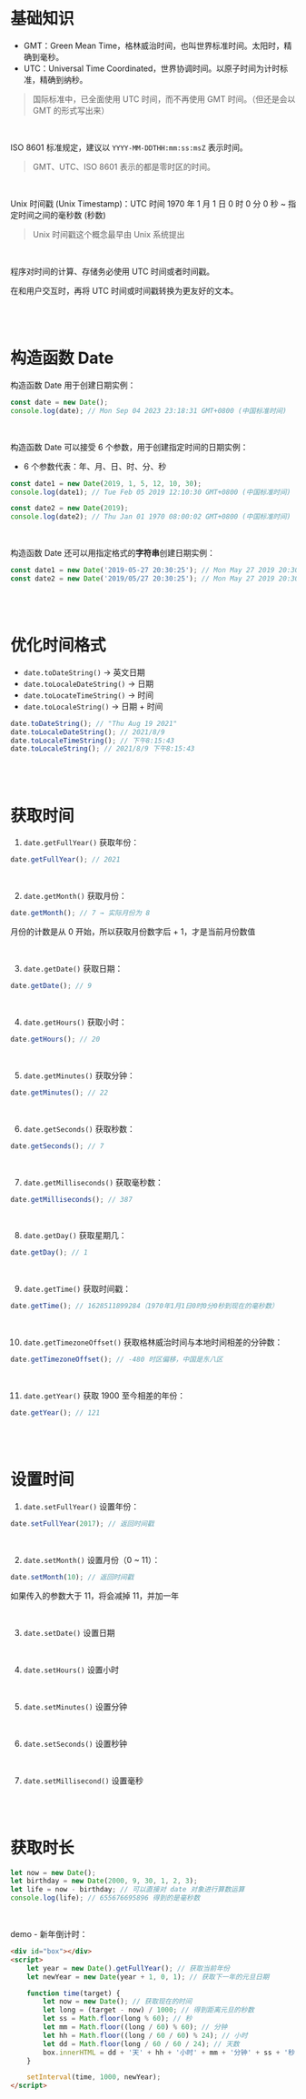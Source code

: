 # 基础知识

-   GMT：Green Mean Time，格林威治时间，也叫世界标准时间。太阳时，精确到毫秒。
-   UTC：Universal Time Coordinated，世界协调时间。以原子时间为计时标准，精确到纳秒。

> 国际标准中，已全面使用 UTC 时间，而不再使用 GMT 时间。（但还是会以 GMT 的形式写出来）

<br>

ISO 8601 标准规定，建议以 `YYYY-MM-DDTHH:mm:ss:msZ` 表示时间。

> GMT、UTC、ISO 8601 表示的都是零时区的时间。

<br>

Unix 时间戳 (Unix Timestamp)：UTC 时间 1970 年 1 月 1 日 0 时 0 分 0 秒 ~ 指定时间之间的毫秒数 (秒数)

> Unix 时间戳这个概念最早由 Unix 系统提出

<br>

程序对时间的计算、存储务必使用 UTC 时间或者时间戳。

在和用户交互时，再将 UTC 时间或时间戳转换为更友好的文本。

<br><br>

# 构造函数 Date

构造函数 Date 用于创建日期实例：

```js
const date = new Date();
console.log(date); // Mon Sep 04 2023 23:18:31 GMT+0800 (中国标准时间)
```

<br>

构造函数 Date 可以接受 6 个参数，用于创建指定时间的日期实例：

-   6 个参数代表：年、月、日、时、分、秒

```js
const date1 = new Date(2019, 1, 5, 12, 10, 30);
console.log(date1); // Tue Feb 05 2019 12:10:30 GMT+0800 (中国标准时间)

const date2 = new Date(2019);
console.log(date2); // Thu Jan 01 1970 08:00:02 GMT+0800 (中国标准时间)
```

<br>

构造函数 Date 还可以用指定格式的**字符串**创建日期实例：

```js
const date1 = new Date('2019-05-27 20:30:25'); // Mon May 27 2019 20:30:25 GMT+0800 (中国标准时间)
const date2 = new Date('2019/05/27 20:30:25'); // Mon May 27 2019 20:30:25 GMT+0800 (中国标准时间)
```

<br><br>

# 优化时间格式

-   `date.toDateString()` → 英文日期
-   `date.toLocaleDateString()` → 日期
-   `date.toLocateTimeString()` → 时间
-   `date.toLocaleString()` → 日期 + 时间

```js
date.toDateString(); // "Thu Aug 19 2021"
date.toLocaleDateString(); // 2021/8/9
date.toLocaleTimeString(); // 下午8:15:43
date.toLocaleString(); // 2021/8/9 下午8:15:43
```

<br><br>

# 获取时间

1.  `date.getFullYear()` 获取年份：

```js
date.getFullYear(); // 2021
```

<br>

2.  `date.getMonth()` 获取月份：

```js
date.getMonth(); // 7 → 实际月份为 8
```

月份的计数是从 0 开始，所以获取月份数字后 + 1，才是当前月份数值

<br>

3.  `date.getDate()` 获取日期：

```js
date.getDate(); // 9
```

<br>

4.  `date.getHours()` 获取小时：

```js
date.getHours(); // 20
```

<br>

5.  `date.getMinutes()` 获取分钟：

```js
date.getMinutes(); // 22
```

<br>

6.  `date.getSeconds()` 获取秒数：

```js
date.getSeconds(); // 7
```

<br>

7.  `date.getMilliseconds()` 获取毫秒数：

```js
date.getMilliseconds(); // 387
```

<br>

8.  `date.getDay()` 获取星期几：

```js
date.getDay(); // 1
```

<br>

9.  `date.getTime()` 获取时间戳：

```js
date.getTime(); // 1628511899284（1970年1月1日0时0分0秒到现在的毫秒数）
```

<br>

10. `date.getTimezoneOffset()` 获取格林威治时间与本地时间相差的分钟数：

```js
date.getTimezoneOffset(); // -480 时区偏移，中国是东八区
```

<br>

11. `date.getYear()` 获取 1900 至今相差的年份：

```js
date.getYear(); // 121
```

<br><br>

# 设置时间

1.  `date.setFullYear()` 设置年份：

```js
date.setFullYear(2017); // 返回时间戳
```

<br>

2.  `date.setMonth()` 设置月份（0 ~ 11）：

```js
date.setMonth(10); // 返回时间戳
```

如果传入的参数大于 11，将会减掉 11，并加一年

<br>

3.  `date.setDate()` 设置日期

<br>

4.  `date.setHours()` 设置小时

<br>

5.  `date.setMinutes()` 设置分钟

<br>

6.  `date.setSeconds()` 设置秒钟

<br>

7.  `date.setMillisecond()` 设置毫秒

<br><br>

# 获取时长

```js
let now = new Date();
let birthday = new Date(2000, 9, 30, 1, 2, 3);
let life = now - birthday; // 可以直接对 date 对象进行算数运算
console.log(life); // 655676695896 得到的是毫秒数
```

<br>

demo - 新年倒计时：

```html
<div id="box"></div>
<script>
    let year = new Date().getFullYear(); // 获取当前年份
    let newYear = new Date(year + 1, 0, 1); // 获取下一年的元旦日期

    function time(target) {
        let now = new Date(); // 获取现在的时间
        let long = (target - now) / 1000; // 得到距离元旦的秒数
        let ss = Math.floor(long % 60); // 秒
        let mm = Math.floor((long / 60) % 60); // 分钟
        let hh = Math.floor((long / 60 / 60) % 24); // 小时
        let dd = Math.floor(long / 60 / 60 / 24); // 天数
        box.innerHTML = dd + '天' + hh + '小时' + mm + '分钟' + ss + '秒';
    }

    setInterval(time, 1000, newYear);
</script>
```

<br>
